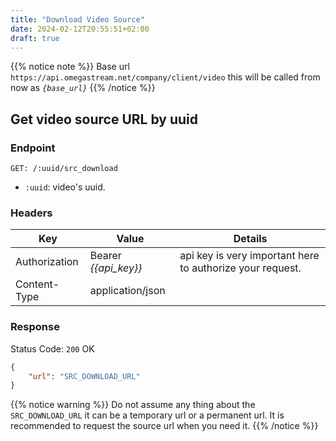 ```yaml
---
title: "Download Video Source"
date: 2024-02-12T20:55:51+02:00
draft: true
---
```



{{% notice note %}}
Base url `https://api.omegastream.net/company/client/video` this will be called from now as *`{base_url}`*
{{% /notice %}}

## Get video source URL by uuid

### Endpoint

```url
GET: /:uuid/src_download
```

- `:uuid`: video's uuid.

### Headers

| Key           | Value              | Details                                                 |
|---------------|--------------------|---------------------------------------------------------|
| Authorization | Bearer *{{api_key}}* | api key is very important here to authorize your request. |
| Content-Type  | application/json   |                                                         |


### Response

Status Code: `200` OK

```json
{
    "url": "SRC_DOWNLOAD_URL"
}
```

{{% notice warning %}}
Do not assume any thing about the `SRC_DOWNLOAD_URL` it can be a temporary url or a permanent url. It is recommended to request the source url when you need it.
{{% /notice %}}